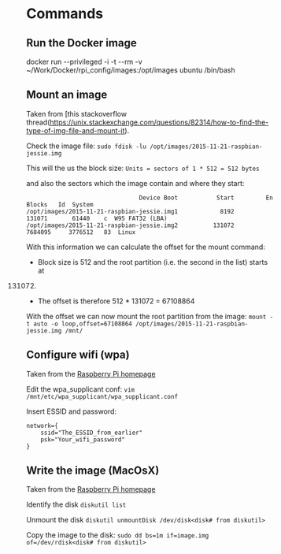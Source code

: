 # Commands

## Run the Docker image
docker run --privileged -i -t --rm -v ~/Work/Docker/rpi_config/images:/opt/images ubuntu /bin/bash

## Mount an image
Taken from [this stackoverflow thread(https://unix.stackexchange.com/questions/82314/how-to-find-the-type-of-img-file-and-mount-it).

Check the image file:
`sudo fdisk -lu /opt/images/2015-11-21-raspbian-jessie.img`

This will the us the block size:
`Units = sectors of 1 * 512 = 512 bytes`

and also the sectors which the image contain and where they start:
```
                                Device Boot           Start         En       Blocks   Id  System
/opt/images/2015-11-21-raspbian-jessie.img1            8192      131071       61440    c  W95 FAT32 (LBA)
/opt/images/2015-11-21-raspbian-jessie.img2          131072     7684095     3776512   83  Linux
```

With this information we can calculate the offset for the mount command:
- Block size is 512 and the root partition (i.e. the second in the list) starts at
131072.
- The offset is therefore 512 * 131072 = 67108864

With the offset we can now mount the root partition from the image:
`mount -t auto -o loop,offset=67108864 /opt/images/2015-11-21-raspbian-jessie.img /mnt/`

## Configure wifi (wpa)
Taken from the [Raspberry Pi homepage](https://www.raspberrypi.org/documentation/configuration/wireless/wireless-cli.md)

Edit the wpa_supplicant conf:
`vim /mnt/etc/wpa_supplicant/wpa_supplicant.conf`

Insert ESSID and password:
```
network={
    ssid="The_ESSID_from_earlier"
    psk="Your_wifi_password"
}
```

## Write the image (MacOsX)
Taken from the [Raspberry Pi homepage](https://www.raspberrypi.org/documentation/installation/installing-images/mac.md)

Identify the disk
`diskutil list`

Unmount the disk
`diskutil unmountDisk /dev/disk<disk# from diskutil>`

Copy the image to the disk:
`sudo dd bs=1m if=image.img of=/dev/rdisk<disk# from diskutil>`
